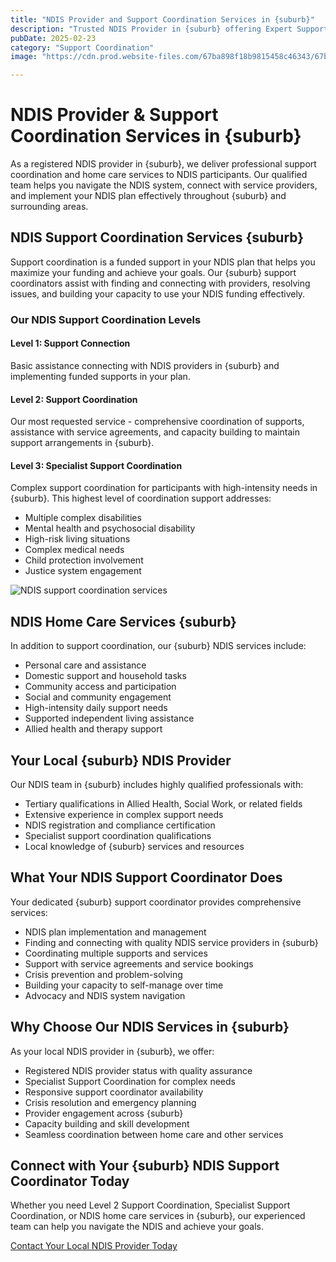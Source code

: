```yaml
---
title: "NDIS Provider and Support Coordination Services in {suburb}"
description: "Trusted NDIS Provider in {suburb} offering Expert Support Coordination (Level 2) and Specialist Support Coordination (Level 3). Connect with our local NDIS home care and support services today."
pubDate: 2025-02-23
category: "Support Coordination"
image: "https://cdn.prod.website-files.com/67ba898f18b9815458c46343/67baa2c6b21db79b34b31c4f_dominik-lange-VUOiQW4OeLI-unsplash.webp"

---
```


# NDIS Provider & Support Coordination Services in {suburb}

As a registered NDIS provider in {suburb}, we deliver professional support coordination and home care services to NDIS participants. Our qualified team helps you navigate the NDIS system, connect with service providers, and implement your NDIS plan effectively throughout {suburb} and surrounding areas.

## NDIS Support Coordination Services {suburb}

Support coordination is a funded support in your NDIS plan that helps you maximize your funding and achieve your goals. Our {suburb} support coordinators assist with finding and connecting with providers, resolving issues, and building your capacity to use your NDIS funding effectively.

### Our NDIS Support Coordination Levels

#### Level 1: Support Connection
Basic assistance connecting with NDIS providers in {suburb} and implementing funded supports in your plan.

#### Level 2: Support Coordination
Our most requested service - comprehensive coordination of supports, assistance with service agreements, and capacity building to maintain support arrangements in {suburb}.

#### Level 3: Specialist Support Coordination
Complex support coordination for participants with high-intensity needs in {suburb}. This highest level of coordination support addresses:

- Multiple complex disabilities
- Mental health and psychosocial disability
- High-risk living situations
- Complex medical needs
- Child protection involvement
- Justice system engagement

![NDIS support coordination services](/assets/ndis-provider-melbourne.webp)

## NDIS Home Care Services {suburb}

In addition to support coordination, our {suburb} NDIS services include:

- Personal care and assistance
- Domestic support and household tasks
- Community access and participation
- Social and community engagement
- High-intensity daily support needs
- Supported independent living assistance
- Allied health and therapy support

## Your Local {suburb} NDIS Provider

Our NDIS team in {suburb} includes highly qualified professionals with:

- Tertiary qualifications in Allied Health, Social Work, or related fields
- Extensive experience in complex support needs
- NDIS registration and compliance certification
- Specialist support coordination qualifications
- Local knowledge of {suburb} services and resources

## What Your NDIS Support Coordinator Does

Your dedicated {suburb} support coordinator provides comprehensive services:

- NDIS plan implementation and management
- Finding and connecting with quality NDIS service providers in {suburb}
- Coordinating multiple supports and services
- Support with service agreements and service bookings
- Crisis prevention and problem-solving
- Building your capacity to self-manage over time
- Advocacy and NDIS system navigation

## Why Choose Our NDIS Services in {suburb}

As your local NDIS provider in {suburb}, we offer:

- Registered NDIS provider status with quality assurance
- Specialist Support Coordination for complex needs
- Responsive support coordinator availability
- Crisis resolution and emergency planning
- Provider engagement across {suburb}
- Capacity building and skill development
- Seamless coordination between home care and other services

## Connect with Your {suburb} NDIS Support Coordinator Today

Whether you need Level 2 Support Coordination, Specialist Support Coordination, or NDIS home care services in {suburb}, our experienced team can help you navigate the NDIS and achieve your goals.

[Contact Your Local NDIS Provider Today](/contact)
